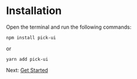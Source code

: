 # Installation

Open the terminal and run the following commands:

```
npm install pick-ui
```

or

```
yarn add pick-ui
```

Next: [Get Started](#/doc/get-started)
